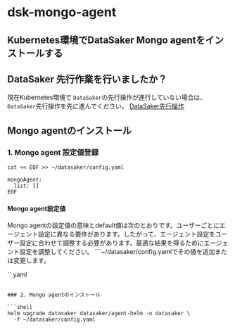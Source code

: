 # dsk-mongo-agent

## Kubernetes環境でDataSaker Mongo agentをインストールする

## DataSaker 先行作業を行いましたか？

現在Kubernetes環境で `DataSaker`の先行操作が進行していない場合は、 `DataSaker`先行操作を先に進んでください。 [DataSaker先行操作](dsk-mongo-agent/ja/$%7BPREPARATION\_MANUAL\_JP%7D/)

## Mongo agentのインストール

### 1. Mongo agent 設定値登録

```shell
cat << EOF >> ~/datasaker/config.yaml

mongoAgent:
  list: []
EOF
```

#### Mongo agent設定値

Mongo agentの設定値の意味とdefault値は次のとおりです。ユーザーごとにエージェント設定に異なる要件があります。したがって、エージェント設定をユーザー設定に合わせて調整する必要があります。最適な結果を得るためにエージェント設定を調整してください。 ```\~/datasaker/config.yamlでその値を追加または変更します。

`` yaml
```

### 2. Mongo agentのインストール

```shell
helm upgrade datasaker datasaker/agent-helm -n datasaker \
  -f ~/datasaker/config.yaml
```